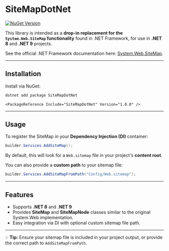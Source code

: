 # SiteMapDotNet
[![NuGet Version](https://img.shields.io/nuget/v/SiteMapDotNet.svg?style=flat-square)](https://www.nuget.org/packages/SiteMapDotNet/)

This library is intended as a **drop-in replacement for the `System.Web.SiteMap` functionality** found in .NET Framework, for use in **.NET 8** and **.NET 9** projects.

See the official .NET Framework documentation here: [System.Web.SiteMap](https://learn.microsoft.com/en-us/dotnet/api/system.web.sitemap?view=netframework-4.8.1).

---

## Installation

Install via NuGet:

```bash
dotnet add package SiteMapDotNet
```

```package reference
<PackageReference Include="SiteMapDotNet" Version="1.0.0" />
```
---

## Usage

To register the SiteMap in your **Dependency Injection (DI)** container:

```csharp
builder.Services.AddSiteMap();
```

By default, this will look for a `Web.sitemap` file in your project's **content root**.

You can also provide a **custom path** to your sitemap file:

```csharp
builder.Services.AddSiteMapFromPath("Config/Web.sitemap");
```

---

## Features

* Supports **.NET 8** and **.NET 9**
* Provides **SiteMap** and **SiteMapNode** classes similar to the original System.Web implementation.
* Easy integration via DI with optional custom sitemap file path.

---


💡 **Tip:** Ensure your sitemap file is included in your project output, or provide the correct path to `AddSiteMapFromPath`.
